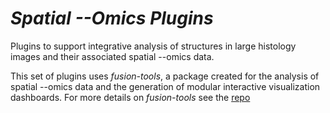 # *Spatial --Omics Plugins*
Plugins to support integrative analysis of structures in large histology images and their associated spatial --omics data.

This set of plugins uses *fusion-tools*, a package created for the analysis of spatial --omics data and the generation of modular interactive visualization dashboards. For more details on *fusion-tools* see the [repo](https://github.com/spborder/fusion-tools/)



